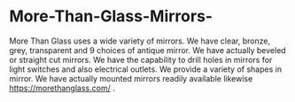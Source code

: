 # More-Than-Glass-Mirrors-
More Than Glass uses a wide variety of mirrors. We have clear, bronze, grey, transparent and 9 choices of antique mirror. We have actually beveled or straight cut mirrors. We have the capability to drill holes in mirrors for light switches and also electrical outlets. We provide a variety of shapes in mirror. We have actually mounted mirrors readily available likewise https://morethanglass.com/ .
